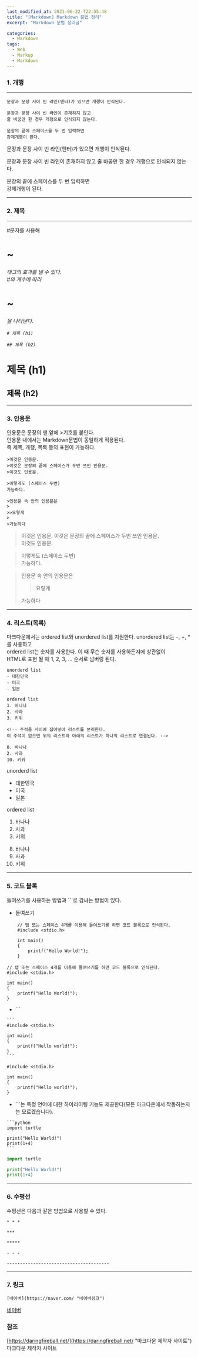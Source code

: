 ```yaml
---
last_modified_at: 2021-06-22-T22:55:48
title: "[Markdown] Markdown 문법 정리"
excerpt: "Markdown 문법 정리글"

categories:
  - Markdown
tags:
  - Web
  - Markup
  - Markdown
---
```


### 1. 개행

---

```
문장과 문장 사이 빈 라인(엔터)가 있으면 개행이 인식된다.

문장과 문장 사이 빈 라인이 존재하지 않고
줄 바꿈만 한 경우 개행으로 인식되지 않는다.

문장의 끝에 스페이스를 두 번 입력하면
강제개행이 된다.
```

문장과 문장 사이 빈 라인(엔터)가 있으면 개행이 인식된다.

문장과 문장 사이 빈 라인이 존재하지 않고
줄 바꿈만 한 경우 개행으로 인식되지 않는다.

문장의 끝에 스페이스를 두 번 입력하면  
강제개행이 된다.

---

### 2. 제목

---

\#문자를 사용해 <h1>~<h6>태그의 효과를 낼 수 있다.  
\#의 개수에 따라 <h1>~<h6>을 나타낸다.

```
# 제목 (h1)

## 제목 (h2)
```

# 제목 (h1)

## 제목 (h2)

---

### 3. 인용문

인용문은 문장의 맨 앞에 >기호를 붙인다.  
인용문 내에서는 Markdown문법이 동일하게 적용된다.  
즉 제목, 개행, 목록 등의 표현이 가능하다.

```
>이것은 인용문.
>이것은 문장의 끝에 스페이스가 두번 쓰인 인용문.
>이것도 인용문.

>이렇게도 (스페이스 두번)
가능하다.

>인용문 속 안의 인용문은
>
>>요렇게
>
>가능하다
```

> 이것은 인용문.
> 이것은 문장의 끝에 스페이스가 두번 쓰인 인용문.  
> 이것도 인용문.

> 이렇게도 (스페이스 두번)  
> 가능하다.

> 인용문 속 안의 인용문은
>
> > 요렇게
>
> 가능하다

---

### 4. 리스트(목록)

마크다운에서는 ordered list와 unordered list를 지원한다.
unordered list는 -, +, \*를 사용하고  
ordered list는 숫자를 사용한다. 이 때 무슨 숫자를 사용하든지에 상관없이  
HTML로 표현 될 때 1, 2, 3, ... 순서로 넘버링 된다.

```
unorderd list
- 대한민국
- 미국
- 일본

ordered list
1. 바나나
2. 사과
3. 키위

<!-- 주석을 사이에 집어넣어 리스트를 분리한다.
이 주석이 없으면 위의 리스트와 아래의 리스트가 하나의 리스트로 연결된다. -->

8. 바나나
2. 사과
10. 키위
```

unorderd list

- 대한민국
- 미국
- 일본

ordered list

1. 바나나
2. 사과
3. 키위

<!-- 주석을 사이에 집어넣어 리스트를 분리한다.
이 주석이 없으면 위의 리스트와 아래의 리스트가 하나의 리스트로 연결된다. -->

8. 바나나
9. 사과
10. 키위

---

### 5. 코드 블록

들여쓰기를 사용하는 방법과 ```로 감싸는 방법이 있다.

- 들여쓰기

```
    // 탭 또는 스페이스 4개를 이용해 들여쓰기를 하면 코드 블록으로 인식된다.
    #include <stdio.h>

    int main()
    {
        printf("Hello World!");
    }
```

    // 탭 또는 스페이스 4개를 이용해 들여쓰기를 하면 코드 블록으로 인식된다.
    #include <stdio.h>

    int main()
    {
        printf("Hello World!");
    }

- \`\`\`

````
```
#include <stdio.h>

int main()
{
    printf("Hello world!");
}
```
````

```
#include <stdio.h>

int main()
{
    printf("Hello world!");
}
```

- \`\`\`는 특정 언어에 대한 하이라이팅 기능도 제공한다(모든 마크다운에서 작동하는지는 모르겠습니다).

````
```python
import turtle

print("Hello World!")
print(1+4)
```
````

```python
import turtle

print("Hello World!")
print(1+4)
```

---

### 6. 수평선

수평선은 다음과 같은 방법으로 사용할 수 있다.

```
* * *

***

*****

- - -

---------------------------------------
```

---

### 7. 링크

```
[네이버](https://naver.com/ "네이버링크")
```

[네이버](https://naver.com/ "네이버링크")

### 참조

[https://daringfireball.net/](https://daringfireball.net/ "마크다운 제작자 사이트") 마크다운 제작자 사이트
